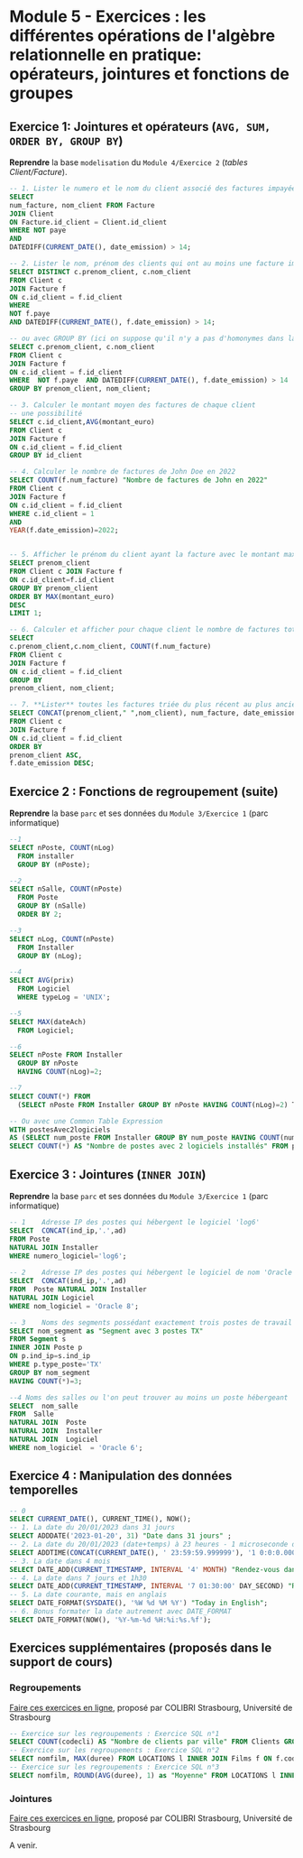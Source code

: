 # Module 5 - Exercices : les différentes opérations de l'algèbre relationnelle en pratique: opérateurs, jointures et fonctions de groupes

## Exercice 1: Jointures et opérateurs (`AVG, SUM, ORDER BY, GROUP BY`)

**Reprendre** la base `modelisation` du `Module 4/Exercice 2` (*tables Client/Facture*).

~~~SQL
-- 1. Lister le numero et le nom du client associé des factures impayées depuis plus de 14 jours
SELECT 
num_facture, nom_client FROM Facture 
JOIN Client 
ON Facture.id_client = Client.id_client 
WHERE NOT paye 
AND 
DATEDIFF(CURRENT_DATE(), date_emission) > 14;

-- 2. Lister le nom, prénom des clients qui ont au moins une facture impayée depuis plus de 14 jours
SELECT DISTINCT c.prenom_client, c.nom_client 
FROM Client c 
JOIN Facture f 
ON c.id_client = f.id_client 
WHERE 
NOT f.paye 
AND DATEDIFF(CURRENT_DATE(), f.date_emission) > 14;

-- ou avec GROUP BY (ici on suppose qu'il n'y a pas d'homonymes dans la base, il faudrait faire le group by sur l'id du client et refaire une jointure pour récupérer nom et prénom)
SELECT c.prenom_client, c.nom_client  
FROM Client c  
JOIN Facture f  
ON c.id_client = f.id_client  
WHERE  NOT f.paye  AND DATEDIFF(CURRENT_DATE(), f.date_emission) > 14 
GROUP BY prenom_client, nom_client;

-- 3. Calculer le montant moyen des factures de chaque client
-- une possibilité
SELECT c.id_client,AVG(montant_euro)  
FROM Client c  
JOIN Facture f  
ON c.id_client = f.id_client 
GROUP BY id_client

-- 4. Calculer le nombre de factures de John Doe en 2022
SELECT COUNT(f.num_facture) "Nombre de factures de John en 2022" 
FROM Client c 
JOIN Facture f  
ON c.id_client = f.id_client 
WHERE c.id_client = 1 
AND 
YEAR(f.date_emission)=2022;


-- 5. Afficher le prénom du client ayant la facture avec le montant maximal
SELECT prenom_client 
FROM Client c JOIN Facture f  
ON c.id_client=f.id_client 
GROUP BY prenom_client 
ORDER BY MAX(montant_euro) 
DESC 
LIMIT 1;

-- 6. Calculer et afficher pour chaque client le nombre de factures total (ici on suppose qu'il n'y a pas d'homonymes dans la base, il faudrait faire le group by sur l'id du client)
SELECT 
c.prenom_client,c.nom_client, COUNT(f.num_facture) 
FROM Client c  
JOIN Facture f  
ON c.id_client = f.id_client 
GROUP BY 
prenom_client, nom_client;

-- 7. **Lister** toutes les factures triée du plus récent au plus ancien et par ordre alphabétique sur le nom du client
SELECT CONCAT(prenom_client," ",nom_client), num_facture, date_emission 
FROM Client c 
JOIN Facture f 
ON c.id_client = f.id_client 
ORDER BY 
prenom_client ASC, 
f.date_emission DESC;
~~~

## Exercice 2 :  Fonctions de regroupement (suite)

**Reprendre** la base `parc` et ses données du `Module 3/Exercice 1` (parc informatique)


~~~SQL
--1
SELECT nPoste, COUNT(nLog)
  FROM installer 
  GROUP BY (nPoste);

--2
SELECT nSalle, COUNT(nPoste)
  FROM Poste
  GROUP BY (nSalle)
  ORDER BY 2;

--3
SELECT nLog, COUNT(nPoste)
  FROM Installer 
  GROUP BY (nLog);

--4
SELECT AVG(prix)
  FROM Logiciel
  WHERE typeLog = 'UNIX';

--5
SELECT MAX(dateAch)
  FROM Logiciel;

--6
SELECT nPoste FROM Installer
  GROUP BY nPoste
  HAVING COUNT(nLog)=2;

--7
SELECT COUNT(*) FROM
  (SELECT nPoste FROM Installer GROUP BY nPoste HAVING COUNT(nLog)=2) T;

-- Ou avec une Common Table Expression
WITH postesAvec2logiciels 
AS (SELECT num_poste FROM Installer GROUP BY num_poste HAVING COUNT(num_logiciel)=2) 
SELECT COUNT(*) AS "Nombre de postes avec 2 logiciels installés" FROM postesAvec2logiciels;
~~~

## Exercice 3 : Jointures (`INNER JOIN`)

**Reprendre** la base `parc` et ses données du `Module 3/Exercice 1` (parc informatique)


~~~SQL
-- 1	Adresse IP des postes qui hébergent le logiciel 'log6'
SELECT  CONCAT(ind_ip,'.',ad)
FROM Poste 
NATURAL JOIN Installer
WHERE numero_logiciel='log6';
  
-- 2	Adresse IP des postes qui hébergent le logiciel de nom 'Oracle 8'
SELECT  CONCAT(ind_ip,'.',ad)
FROM  Poste NATURAL JOIN Installer 
NATURAL JOIN Logiciel
WHERE nom_logiciel = 'Oracle 8';

-- 3	Noms des segments possédant exactement trois postes de travail de type 'TX'
SELECT nom_segment as "Segment avec 3 postes TX" 
FROM Segment s 
INNER JOIN Poste p 
ON p.ind_ip=s.ind_ip 
WHERE p.type_poste='TX' 
GROUP BY nom_segment 
HAVING COUNT(*)=3;

--4	Noms des salles ou l'on peut trouver au moins un poste hébergeant 'Oracle 6'
SELECT  nom_salle
FROM  Salle 
NATURAL JOIN  Poste 
NATURAL JOIN  Installer 
NATURAL JOIN  Logiciel 
WHERE nom_logiciel  = 'Oracle 6';
~~~

## Exercice 4 : Manipulation des données temporelles

~~~SQL
-- 0
SELECT CURRENT_DATE(), CURRENT_TIME(), NOW();
-- 1. La date du 20/01/2023 dans 31 jours
SELECT ADDDATE('2023-01-20', 31) "Date dans 31 jours" ;
-- 2. La date du 20/01/2023 (date+temps) à 23 heures - 1 microseconde dans 1 jour et 1 microseconde.
SELECT ADDTIME(CONCAT(CURRENT_DATE(), ' 23:59:59.999999'), '1 0:0:0.000001') AS "exemple ADDTIME";
-- 3. La date dans 4 mois
SELECT DATE_ADD(CURRENT_TIMESTAMP, INTERVAL '4' MONTH) "Rendez-vous dans 4 mois";
-- 4. La date dans 7 jours et 1h30
SELECT DATE_ADD(CURRENT_TIMESTAMP, INTERVAL '7 01:30:00' DAY_SECOND) "RDV 1sem 1h30";
-- 5. La date courante, mais en anglais
SELECT DATE_FORMAT(SYSDATE(), '%W %d %M %Y') "Today in English";
-- 6. Bonus formater la date autrement avec DATE_FORMAT
SELECT DATE_FORMAT(NOW(), '%Y-%m-%d %H:%i:%s.%f');
~~~

## Exercices supplémentaires (proposés dans le support de cours)

### Regroupements

[Faire ces exercices en ligne](https://colibri.unistra.fr/fr/course/practice/notions-de-base-en-sql/regrouper-avec-group-by/93), proposé par COLIBRI Strasbourg, Université de Strasbourg

~~~SQL
-- Exercice sur les regroupements : Exercice SQL n°1
SELECT COUNT(codecli) AS "Nombre de clients par ville" FROM Clients GROUP BY (villecli);
-- Exercice sur les regroupements : Exercice SQL n°2
SELECT nomfilm, MAX(duree) FROM LOCATIONS l INNER JOIN Films f ON f.codefilm=l.codefilm GROUP BY f.codefilm ORDER BY nomfilm ASC;
-- Exercice sur les regroupements : Exercice SQL n°3
SELECT nomfilm, ROUND(AVG(duree), 1) as "Moyenne" FROM LOCATIONS l INNER JOIN Films f ON f.codefilm=l.codefilm GROUP BY f.codefilm ORDER BY nomfilm ASC;

~~~

### Jointures

[Faire ces exercices en ligne](https://colibri.unistra.fr/fr/course/practice/notions-de-base-en-sql/les-jointures/36), proposé par COLIBRI Strasbourg, Université de Strasbourg

A venir.